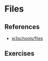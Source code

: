 # Files

## References

* [w3schools/files](https://www.w3schools.com/python/python_file_handling.asp)

## Exercises
